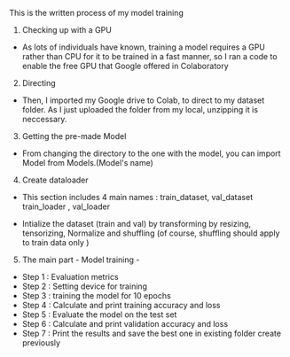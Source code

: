 This is the written process of my model training 

1. Checking up with a GPU

- As lots of individuals have known, training a model requires a GPU rather than CPU for it to be trained in a fast manner, so I ran a code to enable the free GPU that Google offered in Colaboratory 
2. Directing
- Then, I imported my Google drive to Colab, to direct to my dataset folder. As I just uploaded the folder from my local, unzipping it is neccessary. 

3. Getting the pre-made Model 

- From changing the directory to the one with the model, you can import Model from Models.(Model's name)

4.  Create dataloader

- This section includes 4 main names : train_dataset, val_dataset
                                        train_loader , val_loader

- Intialize the dataset (train and val) by transforming by resizing, tensorizing, Normalize and shuffling (of course, shuffling should apply to train data only )

5. The main part - Model training - 

- Step 1 : Evaluation metrics 
- Step 2 : Setting device for training 
- Step 3 : training the model for 10 epochs 
- Step 4 : Calculate and print training accuracy and loss 
- Step 5 : Evaluate the model on the test set
- Step 6 : Calculate and print validation accuracy and loss
- Step 7 : Print the results and save the best one in existing folder create previously 